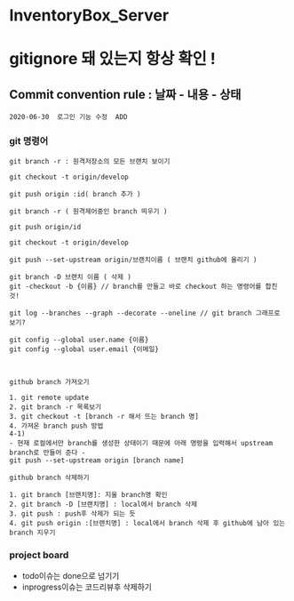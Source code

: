 # InventoryBox_Server

# gitignore 돼 있는지 항상 확인 !


## Commit convention rule : 날짜 - 내용 - 상태

```
2020-06-30  로그인 기능 수정  ADD
```



### git 명령어

```
git branch -r : 원격저장소의 모든 브랜치 보이기

git checkout -t origin/develop

git push origin :id( branch 추가 )

git branch -r ( 원격제어중인 branch 띄우기 )

git push origin/id 

git checkout -t origin/develop

git push --set-upstream origin/브랜치이름 ( 브랜치 github에 올리기 )

git branch -D 브랜치 이름 ( 삭제 )
git -checkout -b {이름} // branch를 만들고 바로 checkout 하는 명령어를 합친 것!

git log --branches --graph --decorate --oneline // git branch 그래프로 보기?

git config --global user.name {이름}
git config --global user.email {이메일} 



```

```
github branch 가져오기

1. git remote update
2. git branch -r 목록보기
3. git checkout -t [branch -r 해서 뜨는 branch 명]
4. 가져온 branch push 방법
4-1)
- 현재 로컬에서만 branch를 생성한 상태이기 때문에 아래 명령을 입력해서 upstream branch로 만들어 준다 -
git push --set-upstream origin [branch name]
```

```
github branch 삭제하기

1. git branch [브랜치명]: 지울 branch명 확인
2. git branch -D [브랜치명] : local에서 branch 삭제
3. git push : push후 삭제가 되는 듯
4. git push origin :[브랜치명] : local에서 branch 삭제 후 github에 남아 있는 branch 지우기
```

### project board
* todo이슈는 done으로 넘기기
* inprogress이슈는 코드리뷰후 삭제하기

